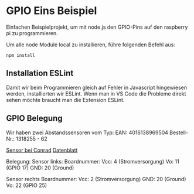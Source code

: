 # GPIO Eins Beispiel

Einfachen Beispielprojekt, um mit node.js den GPIO-Pins auf den raspberry pi zu programmieren. 

Um alle node Module local zu installieren, führe folgenden Befehl aus:

```
npm install
```

## Installation ESLint

Damit wir beim Programmieren gleich auf Fehler in Javascript hingewiesen werden, installierten wir ESLint.
Wenn man in VS Code die Probleme direkt sehen möchte braucht man die Extension ESLint.

## GPIO Belegung
Wir haben zwei Abstandssensoren vom Typ: 
EAN: 4016138969504
Bestell-Nr.: 1318255 - 62

[Sensor bei Conrad](https://www.conrad.de/de/p/joy-it-infrarot-abstandssensor-raspberry-pi-erweiterungs-platine-passend-fuer-einplatinen-computer-arduino-banana-pi-1318255.html?searchType=SearchRedirect)
[Datenblatt](https://asset.conrad.com/media10/add/160267/c1/-/en/001318255DS01/datenblatt-1318255-joy-it-infrarot-abstandssensor-raspberry-pi-erweiterungs-platine-passend-fuer-einplatinen-computer-arduino-banana-pi.pdf)

Belegung: 
Sensor links:
Boardnummer:
Vcc:    4 (Stromversorgung)
Vo:     11 (GPIO 17)
GND:    20 (Ground)

Sensor rechts
Boardnummer:
Vcc:    2 (Stromversorgung)
GND:    20 (Ground)
Vo:     22 (GPIO 25)
